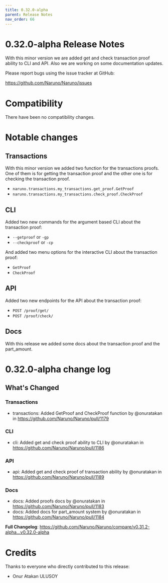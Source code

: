 ```yaml
---
title: 0.32.0-alpha
parent: Release Notes
nav_order: 66
---
```


# 0.32.0-alpha Release Notes

With this minor version we are added get and check transaction proof ability to CLI and API. Also we are working on some documentation updates.

Please report bugs using the issue tracker at GitHub:

<https://github.com/Naruno/Naruno/issues>

# Compatibility

There have been no compatibility changes.

# Notable changes

## Transactions
With this minor version we added two function for the transactions proofs. One of them is for getting the transaction proof and the other one is for checking the transaction proof.

- `naruno.transactions.my_transactions.get_proof.GetProof`
- `naruno.transactions.my_transactions.check_proof.CheckProof`

## CLI
Added two new commands for the argument based CLI about the transaction proof:
- `--getproof` or `-gp`
- `--checkproof` or `-cp`

And added two menu options for the interactive CLI about the transaction proof:
- `GetProof`
- `CheckProof`

## API
Added two new endpoints for the API about the transaction proof:

- `POST /proof/get/`
- `POST /proof/check/`

## Docs
With this release we added some docs about the transaction proof and the part_amount.

# 0.32.0-alpha change log

<!-- Release notes generated using configuration in .github/release.yml at master -->

## What's Changed
### Transactions
* transactions: Added GetProof and CheckProof function by @onuratakan in https://github.com/Naruno/Naruno/pull/1179
### CLI
* cli: Added get and check proof ability to CLI by @onuratakan in https://github.com/Naruno/Naruno/pull/1186
### API
* api: Added get and check proof of transaction ability by @onuratakan in https://github.com/Naruno/Naruno/pull/1189
### Docs
* docs: Added proofs docs by @onuratakan in https://github.com/Naruno/Naruno/pull/1183
* docs: Added docs for part_amount system by @onuratakan in https://github.com/Naruno/Naruno/pull/1184


**Full Changelog**: https://github.com/Naruno/Naruno/compare/v0.31.2-alpha...v0.32.0-alpha

# Credits

Thanks to everyone who directly contributed to this release:

- Onur Atakan ULUSOY
